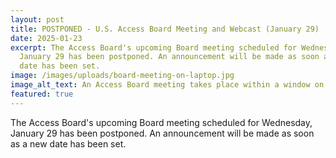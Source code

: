 ```yaml
---
layout: post
title: POSTPONED - U.S. Access Board Meeting and Webcast (January 29)
date: 2025-01-23
excerpt: The Access Board's upcoming Board meeting scheduled for Wednesday,
  January 29 has been postponed. An announcement will be made as soon as a new
  date has been set.
image: /images/uploads/board-meeting-on-laptop.jpg
image_alt_text: An Access Board meeting takes place within a window on the screen of a laptop.
featured: true
---
```

The Access Board's upcoming Board meeting scheduled for Wednesday, January 29 has been postponed. An announcement will be made as soon as a new date has been set.